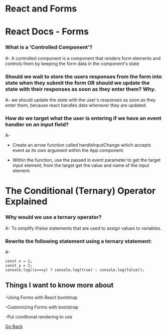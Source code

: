 # React and Forms




# React Docs - Forms

### What is a ‘Controlled Component’?

A- A controlled component is a component that renders form elements and controls them by keeping the form data in the component's state

### Should we wait to store the users responses from the form into state when they submit the form OR should we update the state with their responses as soon as they enter them? Why.

A- we should update the state with the user's responses as soon as they enter them, because react handles data whenever they are updated.

### How do we target what the user is entering if we have an event handler on an input field?

A- 
* Create an arrow function called handleInputChange which accepts event as its own argument within the App component.

* Within the function, use the passed in event parameter to get the target input element; from the target get the value and name of the input element.


# The Conditional (Ternary) Operator Explained


### Why would we use a ternary operator?

A- To simplify if/else statements that are used to assign values to variables.

### Rewrite the following statement using a ternary statement:

A-
```
const x = 1;
const y = 2;
console.log((x===y) ? console.log(true) : console.log(false));
```




## Things I want to know more about

-Using Forms with React bootstrap

-Customizing Forms with bootstrap

-Put condtional rendering to use







[Go Back](https://musaabshalaldeh.github.io/reading-notes/)
